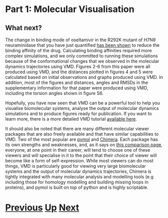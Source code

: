 # Part 1: Molecular Visualisation
## What next?

The change in binding mode of oseltamivir in the R292K mutant of H7N9 neuraminidase that you have just quantified [has been shown](http://www.nature.com/srep/2013/131220/srep03561/full/srep03561.html) to reduce the binding affinity of the drug. Calculating binding affinities required more complex simulations, and we only committed to running these simulations because of the conformational changes that we observed in the molecular dynamics trajectories using VMD. Figures 2-6 from this paper were all produced using VMD, and the distances plotted in figures 4 and 5 were calculated based on initial observations and graphs produced using VMD. In addition, most of the figures and distances, angles and RMSDs in the supplementary information for that paper were produced using VMD, including the torsion angles shown in figure S6.

Hopefully, you have now seen that VMD can be a powerful tool to help you visualise biomolecular systems, analyse the output of molecular dynamics simulations and to produce figures ready for publication. If you want to learn more, there is a more detailed VMD tutorial [available here](http://www.ks.uiuc.edu/Training/Tutorials/vmd/tutorial-html/).

It should also be noted that there are many different molecular viewer packages that are also freely available and that have similar capabilities to VMD. Two of the most popular are [pymol](http://www.pymol.com) and [Chimera](http://www.cgl.ucsf.edu/chimera). Each package has its own strengths and weaknesses, and, as it says on [this comparison page](http://rosettadesigngroup.com/blog/284/what-is-your-favorite-molecular-viewer/), everyone, at one point in their career, will tend to choose one of these viewers and will specialise in it to the point that their choice of viewer will become like a form of self-expression. While most viewers can do most things, VMD is particularly good for viewing very large biomolecular systems and the output of molecular dynamics trajectories, Chimera is tightly integrated with many molecular analysis and modelling tools (e.g including those for homology modelling and building missing loops in proteins), and pymol is built on top of python and is highly scriptable.

# [Previous](comparing.md) [Up](README.md) [Next](../README.md)
